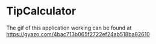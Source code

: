 # TipCalculator
The gif of this application working can be found at https://gyazo.com/4bac713b065f2722ef24ab518ba82610
